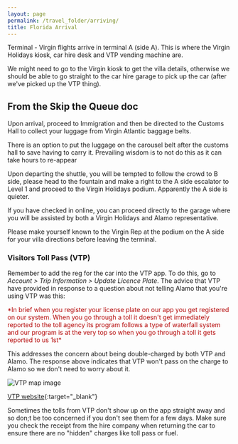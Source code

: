 ```yaml
---
layout: page
permalink: /travel_folder/arriving/
title: Florida Arrival
---
```

Terminal - Virgin flights arrive in terminal A (side A). This is where the Virgin Holidays kiosk, car hire desk and VTP vending machine are.

We might need to go to the Virgin kiosk to get the villa details, otherwise we should be able to go straight to the car hire garage to pick up the car (after we've picked up the VTP thing).

## From the Skip the Queue doc

Upon arrival, proceed to Immigration and then be directed to the Customs Hall to collect your luggage from Virgin Atlantic baggage belts.

There is an option to put the luggage on the carousel belt after the customs hall to save having to carry it. Prevailing wisdom is to not do this as it can take hours to re-appear

Upon departing the shuttle, you will be tempted to follow the crowd to B side, please head to the fountain and make a right to the A side escalator to Level 1 and proceed to the Virgin Holidays podium. Apparently the A side is quieter.

If you have checked in online, you can proceed directly to the garage where you will be assisted by both a Virgin Holidays and Alamo representative.

Please make yourself known to the Virgin Rep at the podium on the A side for your villa directions before leaving the terminal.

### Visitors Toll Pass (VTP)

Remember to add the reg for the car into the VTP app. To do this, go to *Account > Trip Information > Update Licence Plate*. The advice that VTP have provided in response to a question about not telling Alamo that you're using VTP was this:

<span style="color:#B40404">
*In brief when you register your license plate on our app you get registered on our system. When you go through a toll it doesn't get immediately reported to the toll agency its program follows a type of waterfall system and our program is at the very top so when you go through a toll it gets reported to us 1st*
</span>

This addresses the concern about being double-charged by both VTP and Alamo. The response above indicates that VTP won't pass on the charge to Alamo so we don't need to worry about it.
 

![VTP map image](https://stuartmonro.github.io/images/vtp.jpg "VTP map")

[VTP website](https://visitortollpass.com 'VTP site'){:target="\_blank"}

Sometimes the tolls from VTP don't show up on the app straight away and so don;t be too concerned if you don't see them for a few days. Make sure you check the receipt from the hire company when returning the car to ensure there are no "hidden" charges like toll pass or fuel.




